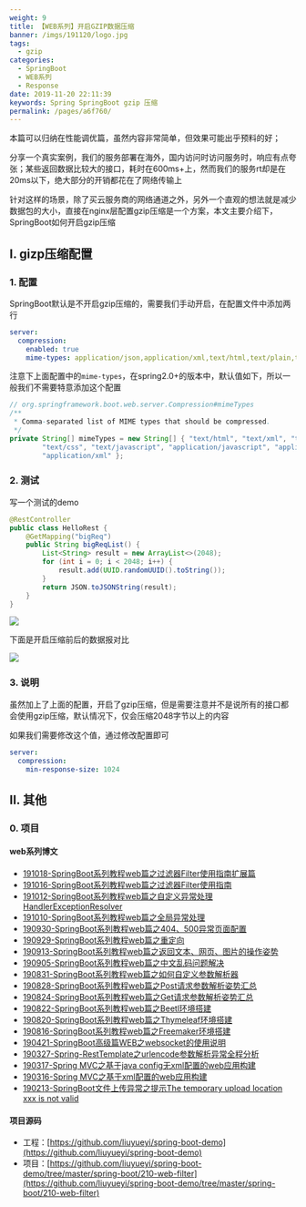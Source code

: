 ```yaml
---
weight: 9
title: 【WEB系列】开启GZIP数据压缩
banner: /imgs/191120/logo.jpg
tags: 
  - gzip
categories: 
  - SpringBoot
  - WEB系列
  - Response
date: 2019-11-20 22:11:39
keywords: Spring SpringBoot gzip 压缩
permalink: /pages/a6f760/
---
```


本篇可以归纳在性能调优篇，虽然内容非常简单，但效果可能出乎预料的好；

分享一个真实案例，我们的服务部署在海外，国内访问时访问服务时，响应有点夸张；某些返回数据比较大的接口，耗时在600ms+上，然而我们的服务rt却是在20ms以下，绝大部分的开销都花在了网络传输上

针对这样的场景，除了买云服务商的网络通道之外，另外一个直观的想法就是减少数据包的大小，直接在nginx层配置gzip压缩是一个方案，本文主要介绍下，SpringBoot如何开启gzip压缩

<!-- more -->

## I. gizp压缩配置

### 1. 配置

SpringBoot默认是不开启gzip压缩的，需要我们手动开启，在配置文件中添加两行

```yaml
server:
  compression:
    enabled: true
    mime-types: application/json,application/xml,text/html,text/plain,text/css,application/x-javascript
```

注意下上面配置中的`mime-types`，在spring2.0+的版本中，默认值如下，所以一般我们不需要特意添加这个配置

```java
// org.springframework.boot.web.server.Compression#mimeTypes
/**
 * Comma-separated list of MIME types that should be compressed.
 */
private String[] mimeTypes = new String[] { "text/html", "text/xml", "text/plain",
		"text/css", "text/javascript", "application/javascript", "application/json",
		"application/xml" };
```

### 2. 测试

写一个测试的demo

```java
@RestController
public class HelloRest {
    @GetMapping("bigReq")
    public String bigReqList() {
        List<String> result = new ArrayList<>(2048);
        for (int i = 0; i < 2048; i++) {
            result.add(UUID.randomUUID().toString());
        }
        return JSON.toJSONString(result);
    }
}
```

![](/imgs/191120/00.jpg)

下面是开启压缩前后的数据报对比

![](/imgs/191120/01.jpg)

### 3. 说明

虽然加上了上面的配置，开启了gzip压缩，但是需要注意并不是说所有的接口都会使用gzip压缩，默认情况下，仅会压缩2048字节以上的内容

如果我们需要修改这个值，通过修改配置即可

```yaml
server:
  compression:
    min-response-size: 1024
```


## II. 其他

### 0. 项目

#### web系列博文

- [191018-SpringBoot系列教程web篇之过滤器Filter使用指南扩展篇](https://mp.weixin.qq.com/s?__biz=MzU3MTAzNTMzMQ==&mid=2247484356&idx=1&sn=7c80f55f875f8d9ed37ef618cd7852ff&chksm=fce71868cb90917ec76ed23990a287b25dfecd6e60300a215ff9b85d9d9db32b3ba1c7b549c7&token=1964747263&lang=zh_CN#rd)
- [191016-SpringBoot系列教程web篇之过滤器Filter使用指南](https://mp.weixin.qq.com/s/f01KWO3d2zhoN0Qa9-Qb6w)
- [191012-SpringBoot系列教程web篇之自定义异常处理HandlerExceptionResolver](https://mp.weixin.qq.com/s?__biz=MzU3MTAzNTMzMQ==&mid=2247484348&idx=1&sn=e9b36572c721418b097396b50319d140&chksm=fce71810cb9091063e810327e44f7ed07256188aecd352fa43f37e63e63dc64292b1a48b00cf&token=823367253&lang=zh_CN#rd)
- [191010-SpringBoot系列教程web篇之全局异常处理](https://mp.weixin.qq.com/s?__biz=MzU3MTAzNTMzMQ==&mid=2247484344&idx=1&sn=d4b1422a709d9540583e33443aab6fff&chksm=fce71814cb9091025a960312c878ff9fc4f44fd0035aa597f55f37c90dcbac25a3e96ee2c528&token=118864495&lang=zh_CN#rd)
- [190930-SpringBoot系列教程web篇之404、500异常页面配置](https://mp.weixin.qq.com/s?__biz=MzU3MTAzNTMzMQ==&mid=2247484336&idx=1&sn=d70f15e77bbd219af8015f9037a167fb&chksm=fce7181ccb90910aee427a3f3ed7660e8303c7460859c82622a651ce1cc3d7a97f62f80ed4e0&token=2447275&lang=zh_CN#rd)
- [190929-SpringBoot系列教程web篇之重定向](https://mp.weixin.qq.com/s?__biz=MzU3MTAzNTMzMQ==&mid=2247484322&idx=1&sn=b18090f35b59097f78858b6609506b74&chksm=fce7180ecb909118d939f3ddf741a11c0977b1213d7afa12c970590590d40441c3a085c43c52&token=2447275&lang=zh_CN#rd)
- [190913-SpringBoot系列教程web篇之返回文本、网页、图片的操作姿势](http://mp.weixin.qq.com/s?__biz=MzU3MTAzNTMzMQ==&mid=2247484310&idx=1&sn=f6259cf1b79db095ff2e9534993d27cf&chksm=fce7183acb90912cd150f086e90ecab3eceb3464e9352853e2e722288d412dbb3eb20c6e6ae7&scene=21#wechat_redirect)
- [190905-SpringBoot系列教程web篇之中文乱码问题解决](https://mp.weixin.qq.com/s?__biz=MzU3MTAzNTMzMQ==&mid=2247484309&idx=1&sn=33d782f7529268eef6607a1ab8d41018&chksm=fce71839cb90912f6020aa9463bc0136cb57969ebe27eba865d97e212c28211435791aa874ea&scene=21#wechat_redirect)
- [190831-SpringBoot系列教程web篇之如何自定义参数解析器](https://mp.weixin.qq.com/s?__biz=MzU3MTAzNTMzMQ==&mid=2247484291&idx=1&sn=3f7e8c92ca4d7270cc5c40cafea39683&chksm=fce7182fcb90913922654a4f2f04e7029b8944d71c31741334a3235aecbe1e60babcb0c0be74&scene=21#wechat_redirect)
- [190828-SpringBoot系列教程web篇之Post请求参数解析姿势汇总](https://mp.weixin.qq.com/s?__biz=MzU3MTAzNTMzMQ==&mid=2247484287&idx=1&sn=44461f564d6b04cbf1a5902dcb4f23c6&chksm=fce718d3cb9091c5d730e63ae954c0831d53f3dd5af5d19d9c78b6009102838efaf56f7838ff&scene=21#wechat_redirect)
- [190824-SpringBoot系列教程web篇之Get请求参数解析姿势汇总](https://mp.weixin.qq.com/s?__biz=MzU3MTAzNTMzMQ==&mid=2247484282&idx=1&sn=a8d236d935ae24cfbe6977e24a479caa&chksm=fce718d6cb9091c0dd8a6b113236f9ae9388fb026c9403c97bdf7505f773bd7330a43e3b269c&scene=21#wechat_redirect)
- [190822-SpringBoot系列教程web篇之Beetl环境搭建](https://mp.weixin.qq.com/s?__biz=MzU3MTAzNTMzMQ==&mid=2247484268&idx=3&sn=9e8a6121dce291c65bd2b3d4fab24178&chksm=fce718c0cb9091d6674fb809d68ca3dc3b1695162368481abf8dc094000412116d2f9971c54b&scene=21#wechat_redirect)
- [190820-SpringBoot系列教程web篇之Thymeleaf环境搭建](http://mp.weixin.qq.com/s?__biz=MzU3MTAzNTMzMQ==&mid=2247484268&idx=2&sn=f800c001061eabe74e2cad915af1921a&chksm=fce718c0cb9091d682b600673a0584955783f0d339248e34323efbea9b698560c432018717ef&scene=21#wechat_redirect)
- [190816-SpringBoot系列教程web篇之Freemaker环境搭建](http://mp.weixin.qq.com/s?__biz=MzU3MTAzNTMzMQ==&mid=2247484268&idx=1&sn=acd691729488d81a94c938151d5737ce&chksm=fce718c0cb9091d63ef5f12893bb835c256a18318e791a0d193d00ef767ecfd019491d02e83d&scene=21#wechat_redirect)
- [190421-SpringBoot高级篇WEB之websocket的使用说明](https://mp.weixin.qq.com/s?__biz=MzU3MTAzNTMzMQ==&mid=2247484217&idx=1&sn=9fdf45d2261cdcf2ccaccaebfb5ef598&chksm=fce71895cb90918361f1afd55a2b5fc9d65508913c1d793710afa79cae38bd9d57e32ad2c187&token=2447275&lang=zh_CN#rd)
- [190327-Spring-RestTemplate之urlencode参数解析异常全程分析](https://mp.weixin.qq.com/s?__biz=MzU3MTAzNTMzMQ==&mid=2247484197&idx=1&sn=0184953527f58058ee8c2bbcfc2689ec&chksm=fce71889cb90919f9be003bf2487343f7952d6b33ab5ee5fb7251ae37a631d4c32e6d8a57528&token=2447275&lang=zh_CN#rd)
- [190317-Spring MVC之基于java config无xml配置的web应用构建](https://mp.weixin.qq.com/s?__biz=MzU3MTAzNTMzMQ==&mid=2247484193&idx=1&sn=d8a284fe0a2b8e1fefe07d892558f563&chksm=fce7188dcb90919b1f8a2408bf955e37e88b043e2dbd59b5290ac1501e3d2d303512bac6af2c&token=2447275&lang=zh_CN#rd)
- [190316-Spring MVC之基于xml配置的web应用构建](https://mp.weixin.qq.com/s?__biz=MzU3MTAzNTMzMQ==&mid=2247484186&idx=1&sn=18db571b670815965ae9185830c4e88f&chksm=fce718b6cb9091a054e0ac4be051341d8ce38ff8e40c5911302e3d6981206c14b80770590044&token=2447275&lang=zh_CN#rd)
- [190213-SpringBoot文件上传异常之提示The temporary upload location xxx is not valid](https://mp.weixin.qq.com/s?__biz=MzU3MTAzNTMzMQ==&mid=2247484139&idx=1&sn=b4a5f3ca6215641c6bcf5123f2bfb501&chksm=fce71947cb9090511042ae97a12cc975d2b199521e17980e685cccb5e0be91a8e932cef4eb76&token=2447275&lang=zh_CN#rd)

#### 项目源码

- 工程：[https://github.com/liuyueyi/spring-boot-demo](https://github.com/liuyueyi/spring-boot-demo)
- 项目：[https://github.com/liuyueyi/spring-boot-demo/tree/master/spring-boot/210-web-filter](https://github.com/liuyueyi/spring-boot-demo/tree/master/spring-boot/210-web-filter)

